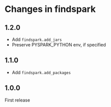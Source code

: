 # Changes in findspark

## 1.2.0

- Add `findspark.add_jars`
- Preserve PYSPARK_PYTHON env, if specified

## 1.1.0

- Add `findspark.add_packages`


## 1.0.0

First release
